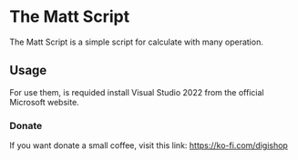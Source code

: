 # The Matt Script
The Matt Script is a simple script for calculate with many operation.
## Usage
For use them, is requided install Visual Studio 2022 from the official Microsoft website.
### Donate
If you want donate a small coffee, visit this link: https://ko-fi.com/digishop
